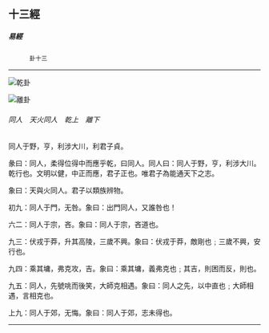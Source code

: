 

## 十三經

##### 易經
　　　`卦十三`

* * *

![乾卦](../../imgs/a001.gif)

![離卦](../../imgs/a008.gif)

###### 同人　天火同人　乾上　離下

同人于野，亨，利涉大川，利君子貞。

彖曰：同人，柔得位得中而應乎乾，曰同人。同人曰：同人于野，亨，利涉大川。乾行也。文明以健，中正而應，君子正也。唯君子為能通天下之志。

象曰：天與火同人。君子以類族辨物。

初九：同人于門，无咎。象曰：出門同人，又誰咎也！

六二：同人于宗，吝。象曰：同人于宗，吝道也。

九三：伏戎于莽，升其高陵，三歲不興。象曰：伏戎于莽，敵剛也﹔三歲不興，安行也。

九四：乘其墉，弗克攻，吉。象曰：乘其墉，義弗克也﹔其吉，則困而反，則也。

九五：同人，先號咷而後笑，大師克相遇。象曰：同人之先，以中直也﹔大師相遇，言相克也。

上九：同人于郊，无悔。象曰：同人于郊，志未得也。

* * *

